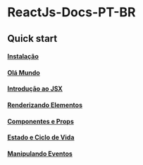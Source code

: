 # **ReactJs-Docs-PT-BR**


## **Quick start**

#### [Instalação](docs/quick-start/instalacao.md)
#### [Olá Mundo](docs/quick-start/ola-mundo.md)
#### [Introdução ao JSX](docs/quick-start/introducao-jsx.md)
#### [Renderizando Elementos](docs/quick-start/renderizando-elementos.md)
#### [Componentes e Props](docs/quick-start/componentes-props.md)
#### [Estado e Ciclo de Vida](docs/quick-start/estado-ciclo-vida.md)
#### [Manipulando Eventos](docs/quick-start/manipulando-eventos.md)